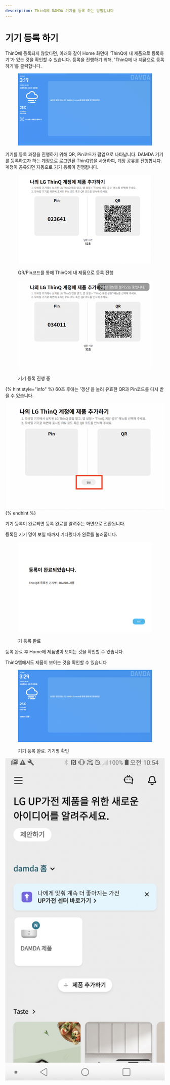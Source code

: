 ```yaml
---
description: ThinQ에 DAMDA 기기를 등록 하는 방법입니다
---
```


# 기기 등록 하기

ThinQ에 등록되지 않았다면, 아래와 같이 Home 화면에 'ThinQ에 내 제품으로 등록하기'가 있는 것을 확인할 수 있습니다. 등록을 진행하기 위해, 'ThinQ에 내 제품으로 등록하기'를 클릭합니다.

<figure><img src="../../../.gitbook/assets/image (17).png" alt=""><figcaption></figcaption></figure>

기기를 등록 과정을 진행하기 위해 QR, Pin코드가 팝업으로 나타납니다. DAMDA 기기를 등록하고자 하는 계정으로 로그인된 ThinQ앱을 사용하여, 계정 공유를 진행합니다. 계정이 공유되면 자동으로 기기 등록이 진행됩니다.

<figure><img src="../../../.gitbook/assets/image (47).png" alt=""><figcaption><p>QR/Pin코드를 통해 ThinQ에 내 제품으로 등록 진행</p></figcaption></figure>

<figure><img src="../../../.gitbook/assets/image (55).png" alt=""><figcaption><p>기기 등록 진행 중</p></figcaption></figure>

{% hint style="info" %}
60초 후에는 '갱신'을 눌러 유효한 QR과 Pin코드를 다시 받을 수 있습니다.

![](<../../../.gitbook/assets/image (52).png>)
{% endhint %}



기기 등록이 완료되면 등록 완료를 알려주는 화면으로 전환됩니다.&#x20;

등록된 기기 명이 보일 때까지 기다렸다가 완료를 눌러줍니다.

<figure><img src="../../../.gitbook/assets/image (51) (1).png" alt=""><figcaption><p>기 등록 완료</p></figcaption></figure>

등록 완료 후 Home에 제품명이 보이는 것을 확인할 수 있습니다.&#x20;

ThinQ앱에서도 제품이 보이는 것을 확인할 수 있습니다

<figure><img src="../../../.gitbook/assets/image (54).png" alt=""><figcaption><p>기기 등록 완료. 기기명 확인</p></figcaption></figure>

<img src="../../../.gitbook/assets/image (4) (6).png" alt="" data-size="original">
